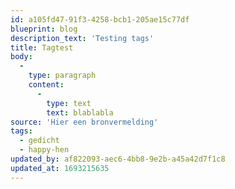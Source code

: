 ```yaml
---
id: a105fd47-91f3-4258-bcb1-205ae15c77df
blueprint: blog
description_text: 'Testing tags'
title: Tagtest
body:
  -
    type: paragraph
    content:
      -
        type: text
        text: blablabla
source: 'Hier een bronvermelding'
tags:
  - gedicht
  - happy-hen
updated_by: af822093-aec6-4bb8-9e2b-a45a42d7f1c8
updated_at: 1693215635
---
```

